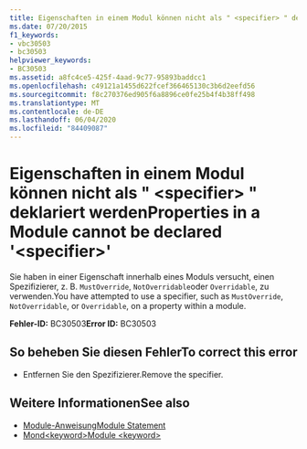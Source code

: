 ```yaml
---
title: Eigenschaften in einem Modul können nicht als " <specifier> " deklariert werden
ms.date: 07/20/2015
f1_keywords:
- vbc30503
- bc30503
helpviewer_keywords:
- BC30503
ms.assetid: a8fc4ce5-425f-4aad-9c77-95893baddcc1
ms.openlocfilehash: c49121a1455d622fcef366465130c3b6d2eefd56
ms.sourcegitcommit: f8c270376ed905f6a8896ce0fe25b4f4b38ff498
ms.translationtype: MT
ms.contentlocale: de-DE
ms.lasthandoff: 06/04/2020
ms.locfileid: "84409087"
---
```

# <a name="properties-in-a-module-cannot-be-declared-specifier"></a><span data-ttu-id="4afd3-102">Eigenschaften in einem Modul können nicht als " \<specifier> " deklariert werden</span><span class="sxs-lookup"><span data-stu-id="4afd3-102">Properties in a Module cannot be declared '\<specifier>'</span></span>
<span data-ttu-id="4afd3-103">Sie haben in einer Eigenschaft innerhalb eines Moduls versucht, einen Spezifizierer, z. B. `MustOverride`, `NotOverridable`oder `Overridable`, zu verwenden.</span><span class="sxs-lookup"><span data-stu-id="4afd3-103">You have attempted to use a specifier, such as `MustOverride`, `NotOverridable`, or `Overridable`, on a property within a module.</span></span>  
  
 <span data-ttu-id="4afd3-104">**Fehler-ID:** BC30503</span><span class="sxs-lookup"><span data-stu-id="4afd3-104">**Error ID:** BC30503</span></span>  
  
## <a name="to-correct-this-error"></a><span data-ttu-id="4afd3-105">So beheben Sie diesen Fehler</span><span class="sxs-lookup"><span data-stu-id="4afd3-105">To correct this error</span></span>  
  
- <span data-ttu-id="4afd3-106">Entfernen Sie den Spezifizierer.</span><span class="sxs-lookup"><span data-stu-id="4afd3-106">Remove the specifier.</span></span>  
  
## <a name="see-also"></a><span data-ttu-id="4afd3-107">Weitere Informationen</span><span class="sxs-lookup"><span data-stu-id="4afd3-107">See also</span></span>

- [<span data-ttu-id="4afd3-108">Module-Anweisung</span><span class="sxs-lookup"><span data-stu-id="4afd3-108">Module Statement</span></span>](../language-reference/statements/module-statement.md)
- [<span data-ttu-id="4afd3-109">Mond\<keyword></span><span class="sxs-lookup"><span data-stu-id="4afd3-109">Module \<keyword></span></span>](../language-reference/modifiers/module-keyword.md)
